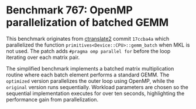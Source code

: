 # Benchmark 767: OpenMP parallelization of batched GEMM

This benchmark originates from [ctranslate2](https://github.com/OpenNMT/CTranslate2) commit `17ccba4a` which parallelized the function `primitives<Device::CPU>::gemm_batch` when MKL is not used. The patch adds `#pragma omp parallel for` before the loop iterating over each matrix pair.

The simplified benchmark implements a batched matrix multiplication routine where each batch element performs a standard GEMM. The `optimized` version parallelizes the outer loop using OpenMP, while the `original` version runs sequentially. Workload parameters are chosen so the sequential implementation executes for over ten seconds, highlighting the performance gain from parallelization.

